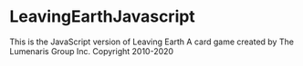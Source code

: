 # LeavingEarthJavascript
This is the JavaScript  version of Leaving Earth
A card game created by The Lumenaris Group Inc. Copyright 2010-2020
